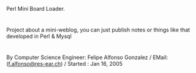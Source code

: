 Perl Mini Board Loader.

#
Project about a mini-weblog, you can just publish 
notes or things like that developed in Perl & Mysql
#
By Computer Science Engineer: Felipe Alfonso Gonzalez / EMail: (f.alfonso@res-ear.ch) / Started : Jan 16, 2005

#
